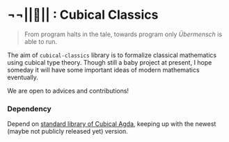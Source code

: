 # ¬¬||🧊|| : Cubical Classics
> From program halts in the tale,
> towards program only *Übermensch* is able to run.

The aim of `cubical-classics` library is to formalize classical mathematics using cubical type theory.
Though still a baby project at present, I hope someday it will have some important ideas of modern mathematics eventually.

We are open to advices and contributions!

### Dependency
Depend on [standard library of Cubical Agda](https://github.com/agda/cubical), keeping up with the newest (maybe not publicly released yet) version.
